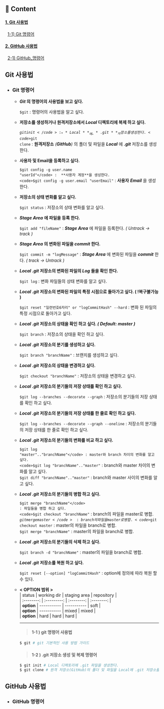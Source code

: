 ## 📝 Content
#### **[1. Git 사용법](#Git-사용법)**   
&nbsp;&nbsp;[1-1) Git 명령어](#Git-명령어)      
#### **[2. GitHub 사용법](#GitHub-사용법)**      
&nbsp;&nbsp;[2-1) GitHub_명령어](#GitHub-명령어)   
  
  ## Git 사용법
  - ### Git 명령어   
  
    - **_Git_ 의 명령어의 사용법을 보고 싶다.**   
           
       <code>$git</code> : 명령어의 사용법을 알고 싶다.  
    
    - **저장소를 생성하거나 원격저장소에서 _Local_ 디렉토리에 복제 하고 싶다.**   
        
       <code>$git init</code> : _**Local**_ 에 _**.git**_ 저장소를 생성한다.   
       <code>$git clone</code> : **원격저장소** _(**GitHub**)_ 의 폴더 및 파일을 _**Local**_ 에 _**.git**_ 저장소를 생성한다.   
          
    - **사용자 및 Email을 등록하고 싶다.**   
       
       <code>$git config -g user.name "userId"</code> :  **사용자 계정**을 생성한다.   
       <code>$git config -g user.email "userEmail"</code> :  **사용자** **_Email_** 을 생성한다.   
          
    - **저장소의 상태 변화를 알고 싶다.**   
         
       <code>$git status</code> : 저장소의 상태 변화를 알고 싶다.   
          
    - _**Stage Area**_ **에 파일을 등록 한다.**   
       
       <code>$git add "fileName"</code> : _**Stage Area**_ 에 파일을 등록한다. _( Untrack -> track )_
    
    - **_Stage Area_ 의 변화된 파일을 _commit_ 한다.**   
        
       <code>$git commit -m "logMessage"</code> : _**Stage Area**_ 에 변화된 파일을 _**commit**_ 한다. _( track -> Untrack )_
  
    - **_Local_ _.git_ 저장소의 변화된 파일의 _Log_ 들을 확인 한다.**   
       
       <code>$git log</code> :  변화 파일들의 상태 변화를 알고 싶다.   
          
    - **_Local_ _.git_ 저장소의 변화된 파일의 특정 시점으로 돌아가고 싶다. ( !복구불가능 )**    
           
       <code>$git reset "일련번호6자리" or "logCommitHash" --hard</code> : 변화 된 파일의 특정 시점으로 돌아가고 싶다.   
          
    - **_Local_ _.git_ 저장소의 상태을 확인 하고 싶다. _( Default: master )_**    
           
       <code>$git branch</code> : 저장소의 상태을 확인 하고 싶다.   
          
     - **_Local_ _.git_ 저장소의 분기를 생성하고 싶다.**    
           
       <code>$git branch "branchName"</code> : 브랜치를 생성하고 싶다.   
          
     - **_Local_ _.git_ 저장소의 상태을 변경하고 싶다.** 
           
       <code>$git checkout "branchName"</code> : 저장소의 상태을 변경하고 싶다.   
          
     - **_Local_ _.git_ 저장소의 분기들의 저장 상태를 확인 하고 싶다.** 
           
       <code>$git log --branches --decorate --graph</code> : 저장소의 분기들의 저장 상태를 확인 하고 싶다.   
          
     - **_Local_ _.git_ 저장소의 분기들의 저장 상태를 한 줄로 확인 하고 싶다.** 
           
       <code>$git log --branches --decorate --graph --oneline</code> : 저장소의 분기들의 저장 상태를 한 줄로 확인 하고 싶다.   
          
     - **_Local_ _.git_ 저장소의 분기들의 변화를 비교 하고 싶다.** 
           
       <code>$git log "master".."branchName"</code> : master와 branch 차이의 변화를 알고 싶다.   
       <code>$git log "branchName".."master"</code> : branch와 master 차이의 변화를 알고 싶다.   
       <code>$git diff "branchName".."master"</code> : branch와 master 사이의 변화를 알고 싶다.   
          
     - **_Local_ _.git_ 저장소의 분기들의 병합 하고 싶다.** 
           
       <code>$git merge "branchName"</code> : 파일들을 병합 하고 싶다.    
       <code>$git checkout "branchName"</code> : branch의 파일을 master로 병합.   
       <code>$git merge master</code> : branch의 파일을 master로 병합.  
       <code>$git checkout master</code> : master의 파일을 branch로 병합.        
       <code>$git merge "branchName"</code> : master의 파일을 branch로 병합.      
                     
     - **_Local_ _.git_ 저장소의 분기들의 삭제 하고 싶다.**   
                
       <code>$git branch -d "branchName"</code> : master의 파일을 branch로 병합.      
          
     - **_Local_ _.git_ 저장소를 복원 하고 싶다.**   
                
       <code>$git reset [--option] "logCommitHash"</code> : option에 정의에 따라 복원 할 수 있다.
          
     - **< OPTION 범위 >**  
        |   status   | working dir | staging area | repository |     
        | :--------: | :---------: | :--------:  | :--------: |   
        | **option** | ----------- | ----------- |    soft    |   
        | **option** | ----------- |    mixed    |    mixed   |   
        | **option** |     hard    |    hard     |    hard    |   
          
        ----------------------------   
        
        > #### 1-1 ) git 명령어 사용법      
           
        ````bash
        $ git # git 기본적인 사용 방법 가이드
        ````
           
        > #### 1-2 ) .git 저장소 생성 및 복제 명령어     
           
        ````bash
        $ git init # Local 디렉토리에 .git 파일을 생성한다.
        $ git clone # 원격 저장소(GitHub)의 폴더 및 파일을 Local에 .git 저장소를 생성한다.
        ````
  
  ## GitHub 사용법
  - ### GitHub 명령어
 
